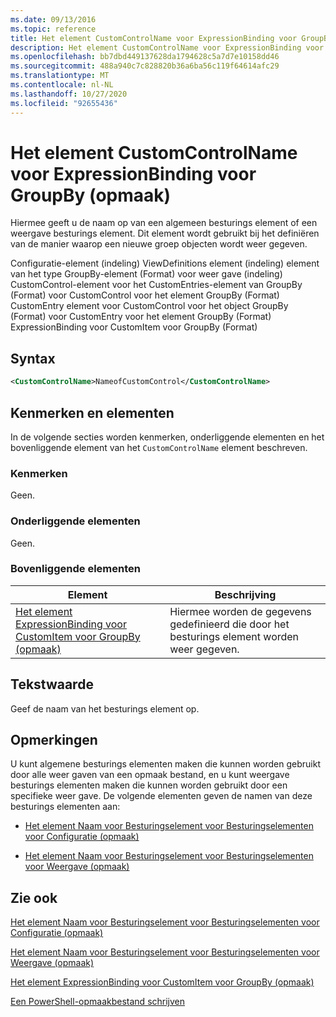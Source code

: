 ```yaml
---
ms.date: 09/13/2016
ms.topic: reference
title: Het element CustomControlName voor ExpressionBinding voor GroupBy (opmaak)
description: Het element CustomControlName voor ExpressionBinding voor GroupBy (opmaak)
ms.openlocfilehash: bb7dbd449137628da1794628c5a7d7e10158dd46
ms.sourcegitcommit: 488a940c7c828820b36a6ba56c119f64614afc29
ms.translationtype: MT
ms.contentlocale: nl-NL
ms.lasthandoff: 10/27/2020
ms.locfileid: "92655436"
---
```

# <a name="customcontrolname-element-for-expressionbinding-for-groupby-format"></a>Het element CustomControlName voor ExpressionBinding voor GroupBy (opmaak)

Hiermee geeft u de naam op van een algemeen besturings element of een weergave besturings element. Dit element wordt gebruikt bij het definiëren van de manier waarop een nieuwe groep objecten wordt weer gegeven.

Configuratie-element (indeling) ViewDefinitions element (indeling) element van het type GroupBy-element (Format) voor weer gave (indeling) CustomControl-element voor het CustomEntries-element van GroupBy (Format) voor CustomControl voor het element GroupBy (Format) CustomEntry element voor CustomControl voor het object GroupBy (Format) voor CustomEntry voor het element GroupBy (Format) ExpressionBinding voor CustomItem voor GroupBy (Format)

## <a name="syntax"></a>Syntax

```xml
<CustomControlName>NameofCustomControl</CustomControlName>
```

## <a name="attributes-and-elements"></a>Kenmerken en elementen

In de volgende secties worden kenmerken, onderliggende elementen en het bovenliggende element van het `CustomControlName` element beschreven.

### <a name="attributes"></a>Kenmerken

Geen.

### <a name="child-elements"></a>Onderliggende elementen

Geen.

### <a name="parent-elements"></a>Bovenliggende elementen

|Element|Beschrijving|
|-------------|-----------------|
|[Het element ExpressionBinding voor CustomItem voor GroupBy (opmaak)](./expressionbinding-element-for-customitem-for-groupby-format.md)|Hiermee worden de gegevens gedefinieerd die door het besturings element worden weer gegeven.|

## <a name="text-value"></a>Tekstwaarde

Geef de naam van het besturings element op.

## <a name="remarks"></a>Opmerkingen

U kunt algemene besturings elementen maken die kunnen worden gebruikt door alle weer gaven van een opmaak bestand, en u kunt weergave besturings elementen maken die kunnen worden gebruikt door een specifieke weer gave. De volgende elementen geven de namen van deze besturings elementen aan:

- [Het element Naam voor Besturingselement voor Besturingselementen voor Configuratie (opmaak)](./name-element-for-control-for-controls-for-configuration-format.md)

- [Het element Naam voor Besturingselement voor Besturingselementen voor Weergave (opmaak)](./name-element-for-control-for-controls-for-view-format.md)

## <a name="see-also"></a>Zie ook

[Het element Naam voor Besturingselement voor Besturingselementen voor Configuratie (opmaak)](./name-element-for-control-for-controls-for-configuration-format.md)

[Het element Naam voor Besturingselement voor Besturingselementen voor Weergave (opmaak)](./name-element-for-control-for-controls-for-view-format.md)

[Het element ExpressionBinding voor CustomItem voor GroupBy (opmaak)](./expressionbinding-element-for-customitem-for-groupby-format.md)

[Een PowerShell-opmaakbestand schrijven](./writing-a-powershell-formatting-file.md)
